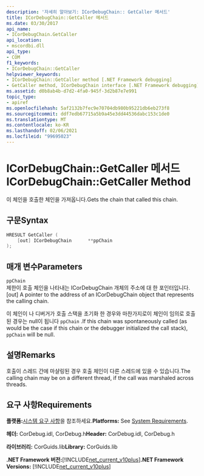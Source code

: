 ```yaml
---
description: '자세히 알아보기: ICorDebugChain:: GetCaller 메서드'
title: ICorDebugChain::GetCaller 메서드
ms.date: 03/30/2017
api_name:
- ICorDebugChain.GetCaller
api_location:
- mscordbi.dll
api_type:
- COM
f1_keywords:
- ICorDebugChain::GetCaller
helpviewer_keywords:
- ICorDebugChain::GetCaller method [.NET Framework debugging]
- GetCaller method, ICorDebugChain interface [.NET Framework debugging]
ms.assetid: d0b8ab4b-d7d2-4fa0-945f-3d2b87e7e991
topic_type:
- apiref
ms.openlocfilehash: 5af2132b7fec9e70704db980b95221db6eb273f8
ms.sourcegitcommit: ddf7edb67715a5b9a45e3dd44536dabc153c1de0
ms.translationtype: MT
ms.contentlocale: ko-KR
ms.lasthandoff: 02/06/2021
ms.locfileid: "99695023"
---
```

# <a name="icordebugchaingetcaller-method"></a><span data-ttu-id="d698e-103">ICorDebugChain::GetCaller 메서드</span><span class="sxs-lookup"><span data-stu-id="d698e-103">ICorDebugChain::GetCaller Method</span></span>

<span data-ttu-id="d698e-104">이 체인을 호출한 체인을 가져옵니다.</span><span class="sxs-lookup"><span data-stu-id="d698e-104">Gets the chain that called this chain.</span></span>  
  
## <a name="syntax"></a><span data-ttu-id="d698e-105">구문</span><span class="sxs-lookup"><span data-stu-id="d698e-105">Syntax</span></span>  
  
```cpp  
HRESULT GetCaller (  
    [out] ICorDebugChain      **ppChain  
);  
```  
  
## <a name="parameters"></a><span data-ttu-id="d698e-106">매개 변수</span><span class="sxs-lookup"><span data-stu-id="d698e-106">Parameters</span></span>  

 `ppChain`  
 <span data-ttu-id="d698e-107">제한이 호출 체인을 나타내는 ICorDebugChain 개체의 주소에 대 한 포인터입니다.</span><span class="sxs-lookup"><span data-stu-id="d698e-107">[out] A pointer to the address of an ICorDebugChain object that represents the calling chain.</span></span>  
  
 <span data-ttu-id="d698e-108">이 체인이 나 디버거가 호출 스택을 초기화 한 경우와 마찬가지로이 체인이 임의로 호출 된 경우는 null이 됩니다 `ppChain` .</span><span class="sxs-lookup"><span data-stu-id="d698e-108">If this chain was spontaneously called (as would be the case if this chain or the debugger initialized the call stack), `ppChain` will be null.</span></span>  
  
## <a name="remarks"></a><span data-ttu-id="d698e-109">설명</span><span class="sxs-lookup"><span data-stu-id="d698e-109">Remarks</span></span>  

 <span data-ttu-id="d698e-110">호출이 스레드 간에 마샬링된 경우 호출 체인이 다른 스레드에 있을 수 있습니다.</span><span class="sxs-lookup"><span data-stu-id="d698e-110">The calling chain may be on a different thread, if the call was marshaled across threads.</span></span>  
  
## <a name="requirements"></a><span data-ttu-id="d698e-111">요구 사항</span><span class="sxs-lookup"><span data-stu-id="d698e-111">Requirements</span></span>  

 <span data-ttu-id="d698e-112">**플랫폼:**[시스템 요구 사항](../../get-started/system-requirements.md)을 참조하세요.</span><span class="sxs-lookup"><span data-stu-id="d698e-112">**Platforms:** See [System Requirements](../../get-started/system-requirements.md).</span></span>  
  
 <span data-ttu-id="d698e-113">**헤더:** CorDebug.idl, CorDebug.h</span><span class="sxs-lookup"><span data-stu-id="d698e-113">**Header:** CorDebug.idl, CorDebug.h</span></span>  
  
 <span data-ttu-id="d698e-114">**라이브러리:** CorGuids.lib</span><span class="sxs-lookup"><span data-stu-id="d698e-114">**Library:** CorGuids.lib</span></span>  
  
 <span data-ttu-id="d698e-115">**.NET Framework 버전:**[!INCLUDE[net_current_v10plus](../../../../includes/net-current-v10plus-md.md)]</span><span class="sxs-lookup"><span data-stu-id="d698e-115">**.NET Framework Versions:** [!INCLUDE[net_current_v10plus](../../../../includes/net-current-v10plus-md.md)]</span></span>
